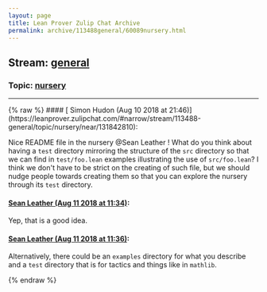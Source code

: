 ```yaml
---
layout: page
title: Lean Prover Zulip Chat Archive 
permalink: archive/113488general/60089nursery.html
---
```


## Stream: [general](https://leanprover-community.github.io/archive/113488general/index.html)
### Topic: [nursery](https://leanprover-community.github.io/archive/113488general/60089nursery.html)

---

<base href="https://leanprover.zulipchat.com">
{% raw %}
#### [ Simon Hudon (Aug 10 2018 at 21:46)](https://leanprover.zulipchat.com/#narrow/stream/113488-general/topic/nursery/near/131842810):
<p>Nice README file in the nursery <span class="user-mention" data-user-id="110045">@Sean Leather</span> ! What do you think about having a <code>test</code> directory mirroring the structure of the <code>src</code> directory so that we can find in <code>test/foo.lean</code> examples illustrating the use of <code>src/foo.lean</code>? I think we don't have to be strict on the creating of such file, but we should nudge people towards creating them so that you can explore the nursery through its <code>test</code> directory.</p>

#### [ Sean Leather (Aug 11 2018 at 11:34)](https://leanprover.zulipchat.com/#narrow/stream/113488-general/topic/nursery/near/131946859):
<p>Yep, that is a good idea.</p>

#### [ Sean Leather (Aug 11 2018 at 11:36)](https://leanprover.zulipchat.com/#narrow/stream/113488-general/topic/nursery/near/131946922):
<p>Alternatively, there could be an <code>examples</code> directory for what you describe and a <code>test</code> directory that is for tactics and things like in <code>mathlib</code>.</p>


{% endraw %}
